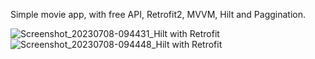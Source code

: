 Simple movie app, with free API, Retrofit2, MVVM, Hilt and Paggination.

![Screenshot_20230708-094431_Hilt with Retrofit](https://github.com/SahibMobDev/Hilt_with_Retrofit/assets/87577579/6224b18b-d660-46b6-814c-67c8ca6b27f1)
![Screenshot_20230708-094448_Hilt with Retrofit](https://github.com/SahibMobDev/Hilt_with_Retrofit/assets/87577579/e0470d58-bc4b-4f08-bb9f-ee4a51425c3e)
